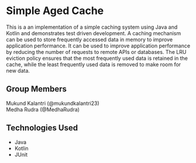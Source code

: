 # Simple Aged Cache

This is a an implementation of a simple caching system using Java and Kotlin and demonstrates test driven development. A caching mechanism can be used to store frequently accessed data in memory to improve application performance. It can be used to improve application performance by reducing the number of requests to remote APIs or databases. The LRU eviction policy ensures that the most frequently used data is retained in the cache, while the least frequently used data is removed to make room for new data.

## Group Members
Mukund Kalantri (@mukundkalantri23) \
Medha Rudra (@MedhaRudra)

## Technologies Used
- Java
- Kotlin
- JUnit

